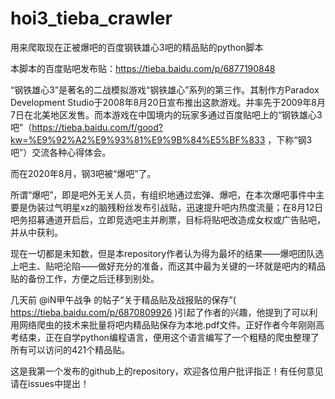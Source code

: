 # hoi3_tieba_crawler
用来爬取现在正被爆吧的百度钢铁雄心3吧的精品贴的python脚本

本脚本的百度贴吧发布贴：https://tieba.baidu.com/p/6877190848

“钢铁雄心3”是著名的二战模拟游戏“钢铁雄心”系列的第三作。其制作方Paradox Development Studio于2008年8月20日宣布推出这款游戏。并率先于2009年8月7日在北美地区发售。而本游戏在中国境内的玩家多通过百度贴吧上的“钢铁雄心3吧”（https://tieba.baidu.com/f/good?kw=%E9%92%A2%E9%93%81%E9%9B%84%E5%BF%833 ，下称“钢3吧”）交流各种心得体会。

而在2020年8月，钢3吧被“爆吧”了。

所谓“爆吧”，即是吧外无关人员，有组织地通过宏弹、爆吧，在本次爆吧事件中主要是伪装过气明星xz的脑残粉丝发布引战贴，迅速提升吧内热度流量；在8月12日吧务招募通道开启后，立即竞选吧主并刷票，目标将贴吧改造成女权或广告贴吧，并从中获利。

现在一切都是未知数，但是本repository作者认为得为最坏的结果——爆吧团队选上吧主、贴吧沦陷——做好充分的准备，而这其中最为关键的一环就是吧内的精品贴的备份工作，方便之后迁移到别处。

几天前 @iN甲午战争 的帖子“关于精品贴及战报贴的保存”( https://tieba.baidu.com/p/6870809926 )引起了作者的兴趣，他提到了可以利用网络爬虫的技术来批量将吧内精品贴保存为本地.pdf文件。正好作者今年刚刚高考结束，正在自学python编程语言，便用这个语言编写了一个粗糙的爬虫整理了所有可以访问的421个精品贴。

这是我第一个发布的github上的repository，欢迎各位用户批评指正！有任何意见请在issues中提出！
